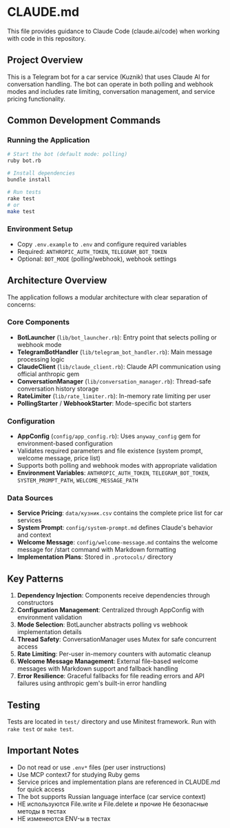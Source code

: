 # CLAUDE.md

This file provides guidance to Claude Code (claude.ai/code) when working with code in this repository.

## Project Overview

This is a Telegram bot for a car service (Kuznik) that uses Claude AI for conversation handling. The bot can operate in both polling and webhook modes and includes rate limiting, conversation management, and service pricing functionality.

## Common Development Commands

### Running the Application
```bash
# Start the bot (default mode: polling)
ruby bot.rb

# Install dependencies
bundle install

# Run tests
rake test
# or
make test
```

### Environment Setup
- Copy `.env.example` to `.env` and configure required variables
- Required: `ANTHROPIC_AUTH_TOKEN`, `TELEGRAM_BOT_TOKEN`
- Optional: `BOT_MODE` (polling/webhook), webhook settings

## Architecture Overview

The application follows a modular architecture with clear separation of concerns:

### Core Components
- **BotLauncher** (`lib/bot_launcher.rb`): Entry point that selects polling or webhook mode
- **TelegramBotHandler** (`lib/telegram_bot_handler.rb`): Main message processing logic
- **ClaudeClient** (`lib/claude_client.rb`): Claude API communication using official anthropic gem
- **ConversationManager** (`lib/conversation_manager.rb`): Thread-safe conversation history storage
- **RateLimiter** (`lib/rate_limiter.rb`): In-memory rate limiting per user
- **PollingStarter** / **WebhookStarter**: Mode-specific bot starters

### Configuration
- **AppConfig** (`config/app_config.rb`): Uses `anyway_config` gem for environment-based configuration
- Validates required parameters and file existence (system prompt, welcome message, price list)
- Supports both polling and webhook modes with appropriate validation
- **Environment Variables**: `ANTHROPIC_AUTH_TOKEN`, `TELEGRAM_BOT_TOKEN`, `SYSTEM_PROMPT_PATH`, `WELCOME_MESSAGE_PATH`

### Data Sources
- **Service Pricing**: `data/кузник.csv` contains the complete price list for car services
- **System Prompt**: `config/system-prompt.md` defines Claude's behavior and context
- **Welcome Message**: `config/welcome-message.md` contains the welcome message for /start command with Markdown formatting
- **Implementation Plans**: Stored in `.protocols/` directory

## Key Patterns

1. **Dependency Injection**: Components receive dependencies through constructors
2. **Configuration Management**: Centralized through AppConfig with environment validation
3. **Mode Selection**: BotLauncher abstracts polling vs webhook implementation details
4. **Thread Safety**: ConversationManager uses Mutex for safe concurrent access
5. **Rate Limiting**: Per-user in-memory counters with automatic cleanup
6. **Welcome Message Management**: External file-based welcome messages with Markdown support and fallback handling
7. **Error Resilience**: Graceful fallbacks for file reading errors and API failures using anthropic gem's built-in error handling

## Testing

Tests are located in `test/` directory and use Minitest framework. Run with `rake test` or `make test`.

## Important Notes

- Do not read or use `.env*` files (per user instructions)
- Use MCP context7 for studying Ruby gems
- Service prices and implementation plans are referenced in CLAUDE.md for quick access
- The bot supports Russian language interface (car service context)
- НЕ используются File.write и File.delete и прочие Не безопасные методы в тестах
- НЕ изменеются ENV-ы в тестах